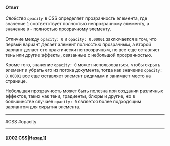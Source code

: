 #### Ответ

*Свойство `opacity`* в CSS определяет прозрачность элемента, где значение `1` соответствует полностью непрозрачному элементу, а значение `0` - полностью прозрачному элементу.

Отличие между `opacity: 0` и `opacity: 0.00001` заключается в том, что первый вариант делает элемент полностью прозрачным, а второй вариант делает его практически непрозрачным, но все еще оставляет тень или другие эффекты, связанные с небольшой прозрачностью.

Кроме того, значение `opacity: 0` может использоваться, чтобы скрыть элемент и убрать его из потока документа, тогда как значение `opacity: 0.00001` все еще оставляет элемент видимым и занимает место на странице.

Небольшая прозрачность может быть полезна при создании различных эффектов, таких как тени, градиенты, блюры и другие, но в большинстве случаев `opacity: 0` является более подходящим вариантом для скрытия элемента.

___
#CSS #opacity

___

#### [[002 CSS|Назад]]